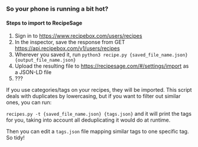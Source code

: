 ### So your phone is running a bit hot?

#### Steps to import to RecipeSage

1. Sign in to https://www.recipebox.com/users/recipes
2. In the inspector, save the response from GET
	https://api.recipebox.com/v1/users/recipes
3. Wherever you saved it, run `python3 recipe.py {saved_file_name.json} {output_file_name.json}`
4. Upload the resulting file to https://recipesage.com/#/settings/import as a JSON-LD file
5. ???

If you use categories/tags on your recipes, they will be imported.
This script deals with duplicates by lowercasing, but if you want to filter out similar ones, you can run:

`recipes.py -t {saved_file_name.json} {tags.json}` and it will print the tags for you, taking into account all deduplicating it would do at runtime.

Then you can edit a `tags.json` file mapping similar tags to one specific tag.  So tidy!